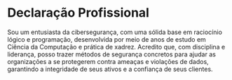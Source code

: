 # Declaração Profissional
Sou um entusiasta da cibersegurança, com uma sólida base em raciocínio lógico e programação, desenvolvida por meio de anos de estudo em Ciência da Computação e prática de xadrez. Acredito que, com disciplina e liderança, posso trazer métodos de segurança concretos para ajudar as organizações a se protegerem contra ameaças e violações de dados, garantindo a integridade de seus ativos e a confiança de seus clientes.
